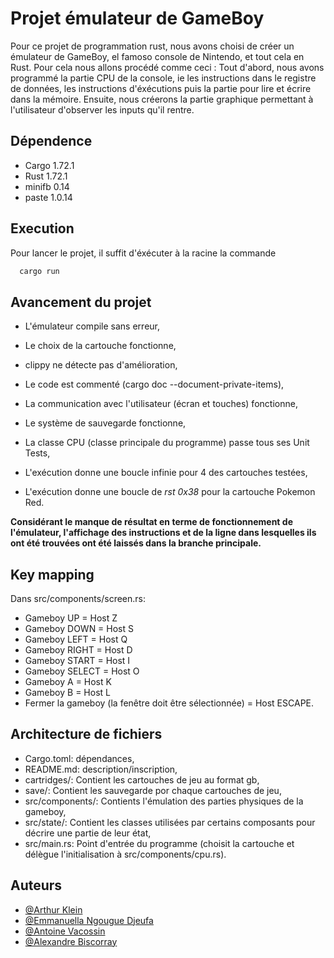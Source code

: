 
# Projet émulateur de GameBoy 

Pour ce projet de programmation rust, nous avons choisi de créer un émulateur de GameBoy, el famoso console de Nintendo, et tout cela en Rust. Pour cela nous allons procédé comme ceci : Tout d'abord, nous avons programmé la partie CPU de la console, ie les instructions dans le registre de données, les instructions d'éxécutions puis la partie pour lire et écrire dans la mémoire. Ensuite, nous créerons la partie graphique permettant à l'utilisateur d'observer les inputs qu'il rentre. 
## Dépendence

- Cargo 1.72.1
- Rust 1.72.1
- minifb 0.14
- paste 1.0.14


## Execution

Pour lancer le projet, il suffit d'éxécuter à la racine la commande

```bash
  cargo run
```

## Avancement du projet

- L'émulateur compile sans erreur,
- Le choix de la cartouche fonctionne,
- clippy ne détecte pas d'amélioration,
- Le code est commenté (cargo doc --document-private-items),
- La communication avec l'utilisateur (écran et touches) fonctionne,
- Le système de sauvegarde fonctionne,
- La classe CPU (classe principale du programme) passe tous ses Unit Tests,

- L'exécution donne une boucle infinie pour 4 des cartouches testées,
- L'exécution donne une boucle de _rst 0x38_ pour la cartouche Pokemon Red.

**Considérant le manque de résultat en terme de fonctionnement de l'émulateur, l'affichage des instructions et de la ligne dans lesquelles ils ont été trouvées ont été laissés dans la branche principale.**

## Key mapping

Dans src/components/screen.rs:
- Gameboy UP = Host Z
- Gameboy DOWN = Host S
- Gameboy LEFT = Host Q
- Gameboy RIGHT = Host D
- Gameboy START = Host I
- Gameboy SELECT = Host O
- Gameboy A = Host K
- Gameboy B = Host L
- Fermer la gameboy (la fenêtre doit être sélectionnée) = Host ESCAPE.

## Architecture de fichiers
- Cargo.toml: dépendances,
- README.md: description/inscription,
- cartridges/: Contient les cartouches de jeu au format gb,
- save/: Contient les sauvegarde por chaque cartouches de jeu,
- src/components/: Contients l'émulation des parties physiques de la gameboy,
- src/state/: Contient les classes utilisées par certains composants pour décrire une partie de leur état,
- src/main.rs: Point d'entrée du programme (choisit la cartouche et délègue l'initialisation à src/components/cpu.rs).


## Auteurs
- [@Arthur Klein](https://github.com/arthur2klein)
- [@Emmanuella Ngougue Djeufa ](https://github.com/EmmaDjeufa)
- [@Antoine Vacossin](https://github.com/pasteqk)
- [@Alexandre Biscorray](https://github.com/hardintTech)

